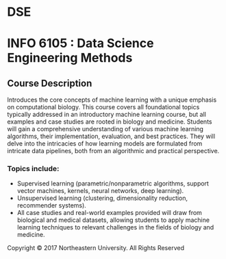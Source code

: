 # DSE

# INFO 6105 : Data Science Engineering Methods

## Course Description

Introduces the core concepts of machine learning with a unique emphasis on computational biology. This
course covers all foundational topics typically addressed in an introductory machine learning course, but
all examples and case studies are rooted in biology and medicine. Students will gain a comprehensive
understanding of various machine learning algorithms, their implementation, evaluation, and best
practices. They will delve into the intricacies of how learning models are formulated from intricate data
pipelines, both from an algorithmic and practical perspective.

### Topics include:
* Supervised learning (parametric/nonparametric algorithms, support vector machines, kernels, neural
networks, deep learning).
* Unsupervised learning (clustering, dimensionality reduction, recommender systems).
* All case studies and real-world examples provided will draw from biological and medical datasets,
allowing students to apply machine learning techniques to relevant challenges in the fields of biology
and medicine.

Copyright © 2017 Northeastern University. All Rights Reserved
